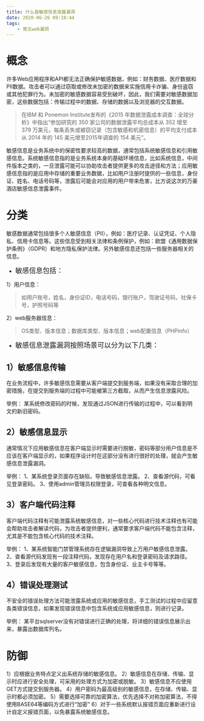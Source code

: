```yaml
---
title: 什么是敏感信息泄露漏洞
date: 2020-06-26 09:18:44
tags:
    - 常见web漏洞
---
```



# 概念
许多Web应用程序和API都无法正确保护敏感数据，例如：财务数据、医疗数据和PII数据。攻击者可以通过窃取或修改未加密的数据来实施信用卡诈骗、身份盗窃或其他犯罪行为。未加密的敏感数据容易受到破坏，因此，我们需要对敏感数据加密，这些数据包括：传输过程中的数据、存储的数据以及浏览器的交互数据。

<!--more-->

>在IBM 和 Ponemon Institute发布的《2015 年数据泄露成本调查：全球分析》中指出“参加研究的 350 家公司的数据泄露平均总成本从 352 增至 379 万美元，每条丢失或被窃记录（包含敏感和机密信息）的平均支付成本从 2014 年的 145 美元增至2015年调查的 154 美元”。

敏感信息是业务系统中的保密性要求较高的数据，通常包括系统敏感信息和引用敏感信息。系统敏感信息指的是业务系统本身的基础环境信息，比如系统信息，中间件版本之类的，一旦泄露可能可以协助攻击者提供更多的攻击途径和方法；应用敏感信息指的是应用中存储的重要业务数据，比如用户注册时提供的一些信息，身份证、姓名、电话号码等，泄露后可能会对应用的用户带来危害，比方说这次的万豪酒店敏感信息泄露事件。

# 分类
敏感数据通常包括很多个人敏感信息（PII），例如：医疗记录、认证凭证、个人隐私、信用卡信息等。这些信息受到相关法律和条例保护，例如：欧盟《通用数据保护条例》（GDPR）和地方隐私保护法律。另外敏感信息还包括一些服务器相关的信息。

* <font size=4>敏感信息包括：</font>

1）用户信息：
>如用户账号，姓名，身份证ID，电话号码，银行账户，驾驶证号码，社保卡号，护照号码等

2）web服务器信息：
>OS类型、版本信息；数据库类型、版本信息；web配置信息（PHPinfo）

*  <font size=4>敏感信息泄露漏洞按照场景可以分为以下几类：</font>

## 1）敏感信息传输
在业务流程中，许多敏感信息需要从客户端提交到服务端，如果没有采取合理的加密措施，在提交到服务端的过程中可能被第三方截取，从而产生信息泄露风险。

举例：
某系统修改密码的时候，发现通过JSON进行传输的过程中，可以看到明文的新旧密码。

## 2）敏感信息显示
通常情况下应用敏感信息在客户端显示时需要进行脱敏，密码等部分用户信息是不应该在客户端显示的，如果程序设计时在这部分没有进行很好的处理，就会产生敏感信息泄露漏洞。

举例：
1、某系统登录页面存在缺陷，导致敏感信息泄露。
2、查看源代码，可看见登录密码。
3、使用admin管理员权限登录，可查看各种明文信息。


## 3）客户端代码注释
客户端代码注释有可能泄露系统敏感信息，对一些核心代码进行技术注释也有可能会帮助攻击者解读代码，为攻击者提供便利，通常要求客户端代码不能包含注释，尤其是不能包含核心代码的技术注释。

举例：
1、某系统智能门禁管理系统存在逻辑漏洞导致上万用户敏感信息泄露。
2、查看源代码发现有一段注释代码，发现存在用户名和登录密码及请求路径。
3、登录后发现有大量的客户敏感信息，包含身份证、业主卡号等等。


## 4）错误处理测试
不安全的错误处理方法可能泄露系统或应用的敏感信息，手工测试的过程中应留意各类错误信息，如果发现错误信息中包含系统或应用敏感信息，则进行记录。

举例：
某平台sqlserver没有对错误进行正确的处理，将详细的错误信息展示出来，暴露出数据库列名。


# 防御
1）应根据业务特点定义出系统存储的敏感信息。
2）敏感信息在存储、传输、显示时应进行安全处理，可采用的处理方式为加密或脱敏。
3）敏感信息不应使用GET方式提交到服务器。
4）用户密码为最高级别的敏感信息，在存储、传输、显示时都必须加密。
5）需要选择可靠的加密算法，优先选择不对称加密算法，不得使用BASE64等编码方式进行“加密”
6）对于一些系统默认报错页面应重新进行设计自定义报错页面，以免暴露系统敏感信息。

